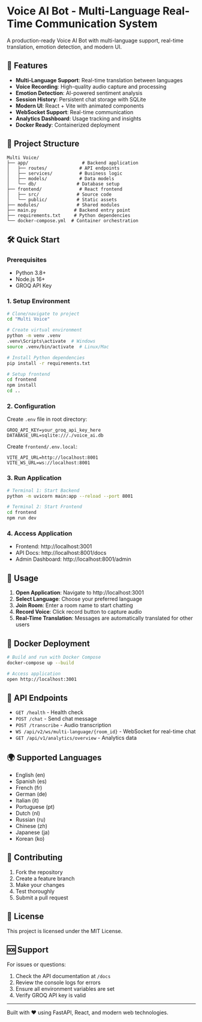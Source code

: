 # Voice AI Bot - Multi-Language Real-Time Communication System

A production-ready Voice AI Bot with multi-language support, real-time translation, emotion detection, and modern UI.

## 🚀 Features

- **Multi-Language Support**: Real-time translation between languages
- **Voice Recording**: High-quality audio capture and processing  
- **Emotion Detection**: AI-powered sentiment analysis
- **Session History**: Persistent chat storage with SQLite
- **Modern UI**: React + Vite with animated components
- **WebSocket Support**: Real-time communication
- **Analytics Dashboard**: Usage tracking and insights
- **Docker Ready**: Containerized deployment

## 📁 Project Structure

```
Multi Voice/
├── app/                    # Backend application
│   ├── routes/            # API endpoints
│   ├── services/          # Business logic
│   ├── models/            # Data models
│   └── db/               # Database setup
├── frontend/              # React frontend
│   ├── src/              # Source code
│   └── public/           # Static assets
├── modules/              # Shared modules
├── main.py              # Backend entry point
├── requirements.txt     # Python dependencies
└── docker-compose.yml  # Container orchestration
```

## 🛠️ Quick Start

### Prerequisites
- Python 3.8+
- Node.js 16+
- GROQ API Key

### 1. Setup Environment
```bash
# Clone/navigate to project
cd "Multi Voice"

# Create virtual environment
python -m venv .venv
.venv\Scripts\activate  # Windows
source .venv/bin/activate  # Linux/Mac

# Install Python dependencies
pip install -r requirements.txt

# Setup frontend
cd frontend
npm install
cd ..
```

### 2. Configuration
Create `.env` file in root directory:
```
GROQ_API_KEY=your_groq_api_key_here
DATABASE_URL=sqlite:///./voice_ai.db
```

Create `frontend/.env.local`:
```
VITE_API_URL=http://localhost:8001
VITE_WS_URL=ws://localhost:8001
```

### 3. Run Application
```bash
# Terminal 1: Start Backend
python -m uvicorn main:app --reload --port 8001

# Terminal 2: Start Frontend  
cd frontend
npm run dev
```

### 4. Access Application
- Frontend: http://localhost:3001
- API Docs: http://localhost:8001/docs
- Admin Dashboard: http://localhost:8001/admin

## 🎯 Usage

1. **Open Application**: Navigate to http://localhost:3001
2. **Select Language**: Choose your preferred language
3. **Join Room**: Enter a room name to start chatting
4. **Record Voice**: Click record button to capture audio
5. **Real-Time Translation**: Messages are automatically translated for other users

## 🐳 Docker Deployment

```bash
# Build and run with Docker Compose
docker-compose up --build

# Access application
open http://localhost:3001
```

## 🔧 API Endpoints

- `GET /health` - Health check
- `POST /chat` - Send chat message
- `POST /transcribe` - Audio transcription
- `WS /api/v2/ws/multi-language/{room_id}` - WebSocket for real-time chat
- `GET /api/v1/analytics/overview` - Analytics data

## 🌍 Supported Languages

- English (en)
- Spanish (es) 
- French (fr)
- German (de)
- Italian (it)
- Portuguese (pt)
- Dutch (nl)
- Russian (ru)
- Chinese (zh)
- Japanese (ja)
- Korean (ko)

## 🤝 Contributing

1. Fork the repository
2. Create a feature branch
3. Make your changes
4. Test thoroughly
5. Submit a pull request

## 📄 License

This project is licensed under the MIT License.

## 🆘 Support

For issues or questions:
1. Check the API documentation at `/docs`
2. Review the console logs for errors
3. Ensure all environment variables are set
4. Verify GROQ API key is valid

---

Built with ❤️ using FastAPI, React, and modern web technologies.
